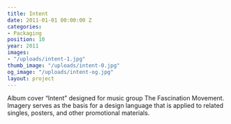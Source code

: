 ```yaml
---
title: Intent
date: 2011-01-01 00:00:00 Z
categories:
- Packaging
position: 10
year: 2011
images:
- "/uploads/intent-1.jpg"
thumb_image: "/uploads/intent-0.jpg"
og_image: "/uploads/intent-og.jpg"
layout: project
---
```


Album cover “Intent” designed for music group The Fascination Movement. Imagery serves as the basis for a design language that is applied to related singles, posters, and other promotional materials.
